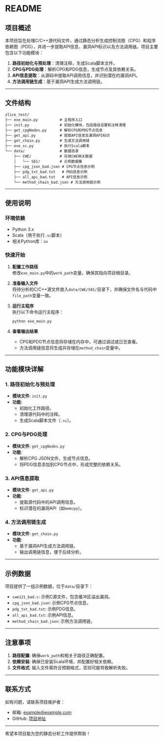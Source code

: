# README

## 项目概述
本项目旨在处理C/C++源代码文件，通过静态分析生成控制流图（CPG）和程序依赖图（PDG），并进一步提取API信息、漏洞API标识以及方法调用链。项目主要包含以下功能模块：
1. **路径初始化与预处理**：清理注释，生成Scala脚本文件。
2. **CPG与PDG处理**：解析CPG和PDG信息，生成节点及其依赖关系。
3. **API信息提取**：从源码中提取API调用信息，并识别潜在的漏洞API。
4. **方法调用链生成**：基于漏洞API生成方法调用链。

---

## 文件结构
```
slice_test/
├── exe_main.py          # 主程序入口
├── init.py              # 初始化模块，包括路径设置和注释清理
├── get_cpgNodes.py      # 解析CPG和PDG节点信息
├── get_api.py           # 提取API信息及漏洞API标识
├── get_chain.py         # 生成方法调用链
├── exe_sc.py            # 执行Scala脚本
└── data/                # 数据目录
    ├── CWE/             # 存放CWE相关数据
    │   └── S01/         # 示例数据集
    ├── cpg_json_bad.json # CPG节点信息示例
    ├── pdg_txt_bad.txt   # PDG信息示例
    ├── all_api_bad.txt   # API信息示例
    └── method_chain_bad.json # 方法调用链示例
```


---

## 使用说明

### 环境依赖
- Python 3.x
- Scala（用于执行`.sc`脚本）
- 相关Python库：`os`

### 快速开始
1. **配置工作路径**  
   修改`exe_main.py`中的`work_path`变量，确保其指向项目根目录。

2. **准备输入文件**  
   将待分析的C/C++源文件放入`data/CWE/S01/`目录下，并确保文件名与代码中`file_path`变量一致。

3. **运行主程序**  
   执行以下命令运行主程序：
   ```bash
   python exe_main.py
   ```


4. **查看输出结果**  
   - CPG和PDG节点信息将存储在内存中，可通过调试或日志查看。
   - 方法调用链信息将生成并存储在`method_chain`变量中。

---

## 功能模块详解

### 1. 路径初始化与预处理
- **模块文件**: `init.py`
- **功能**: 
  - 初始化工作路径。
  - 清理源代码中的注释。
  - 生成Scala脚本文件（`.sc`）。

### 2. CPG与PDG处理
- **模块文件**: `get_cpgNodes.py`
- **功能**:
  - 解析CPG JSON文件，生成节点信息。
  - 将PDG信息添加到CPG节点中，形成完整的依赖关系。

### 3. API信息提取
- **模块文件**: `get_api.py`
- **功能**:
  - 提取源代码中的API调用信息。
  - 标识潜在的漏洞API（如`memcpy`）。

### 4. 方法调用链生成
- **模块文件**: `get_chain.py`
- **功能**:
  - 基于漏洞API生成方法调用链。
  - 输出调用链信息，便于后续分析。

---

## 示例数据
项目提供了一组示例数据，位于`data/`目录下：
- `cwe121_bad.c`: 示例C源文件，包含缓冲区溢出漏洞。
- `cpg_json_bad.json`: 示例CPG节点信息。
- `pdg_txt_bad.txt`: 示例PDG信息。
- `all_api_bad.txt`: 示例API信息。
- `method_chain_bad.json`: 示例方法调用链。

---

## 注意事项
1. **路径配置**: 确保`work_path`和相关子路径正确配置。
2. **依赖安装**: 确保已安装Scala环境，并配置好相关依赖。
3. **文件格式**: 输入文件需符合预期格式，否则可能导致解析失败。

---

## 联系方式
如有问题，请联系项目维护者：
- 邮箱: example@example.com
- GitHub: [项目地址](https://github.com/example/slice_test)

--- 

希望本项目能为您的静态分析工作提供帮助！
